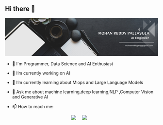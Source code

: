 ## Hi there 👋


![me](./mohan_reddy_pallavula.png)

- 🌱  I'm Programmer, Data Science and AI Enthusiast
- 🔭 I’m currently working on AI
- 🌱 I’m currently learning about Mlops and Large Language Models

- 💬 Ask me about machine learning,deep learning,NLP ,Computer Vision and Generative AI
- 📫 How to reach me:
<p align='center'>
  <a href="https://www.linkedin.com/in/mohan-reddy-pallavula-440a26151/"><img src="https://img.shields.io/badge/linkedin-%230077B5.svg?&style=for-the-badge&logo=linkedin&logoColor=white" /></a>&nbsp;&nbsp;&nbsp;&nbsp;
  <a href="mailto:mohanreddy.pmg@gmail.com?subject=Olá%20Punit"><img src="https://img.shields.io/badge/gmail-%23D14836.svg?&style=for-the-badge&logo=gmail&logoColor=white" /></a>&nbsp;&nbsp;&nbsp;&nbsp;
</p>


